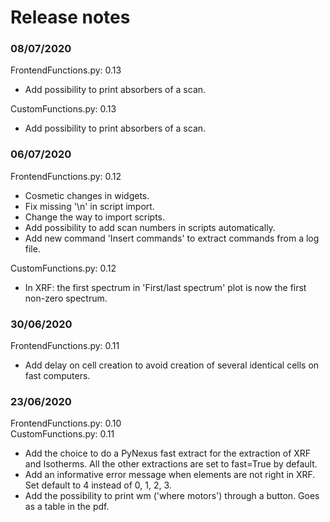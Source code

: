 # Release notes

### 08/07/2020

FrontendFunctions.py: 0.13
- Add possibility to print absorbers of a scan. 

CustomFunctions.py: 0.13
- Add possibility to print absorbers of a scan.

### 06/07/2020

FrontendFunctions.py: 0.12
- Cosmetic changes in widgets.
- Fix missing '\n' in script import.
- Change the way to import scripts.
- Add possibility to add scan numbers in scripts automatically.
- Add new command 'Insert commands' to extract commands from a log file.

CustomFunctions.py: 0.12
- In XRF: the first spectrum in 'First/last spectrum' plot is now the first non-zero spectrum.


### 30/06/2020

FrontendFunctions.py: 0.11

- Add delay on cell creation to avoid creation of several identical cells on fast computers. 

### 23/06/2020

FrontendFunctions.py: 0.10  
CustomFunctions.py: 0.11

- Add the choice to do a PyNexus fast extract for the extraction of XRF and Isotherms. All the other extractions are set to fast=True by default.
- Add an informative error message when elements are not right in XRF. Set default to 4 instead of 0, 1, 2, 3.
- Add the possibility to print wm ('where motors') through a button. Goes as a table in the pdf.

